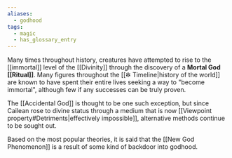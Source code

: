 ```yaml
---
aliases:
  - godhood
tags:
  - magic
  - has_glossary_entry
---
```

Many times throughout history, creatures have attempted to rise to the [[immortal]] level of the [[Divinity]] through the discovery of a **Mortal God [[Ritual]]**. Many figures throughout the [[✼ Timeline|history of the world]] are known to have spent their entire lives seeking a way to "become immortal", although few if any successes can be truly proven. 

The [[Accidental God]] is thought to be one such exception, but since Cailean rose to divine status through a medium that is now [[Viewpoint property#Detriments|effectively impossible]], alternative methods continue to be sought out.

Based on the most popular theories, it is said that the [[New God Phenomenon]] is a result of some kind of backdoor into godhood.